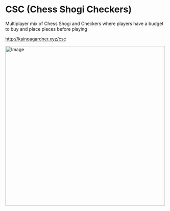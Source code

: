 <h1 align="left">CSC (Chess Shogi Checkers)</h1>
Multiplayer mix of Chess Shogi and Checkers where players have a budget to buy and place pieces before playing

<http://kainoagardner.xyz/csc>
  
<img src=".github/mahjong.png"
     alt="Image"
     style="float: left; margin-right: 10px; height: 500px" />
